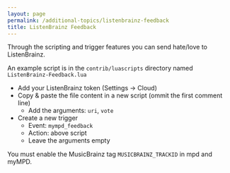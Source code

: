 ```yaml
---
layout: page
permalink: /additional-topics/listenbrainz-feedback
title: ListenBrainz Feedback
---
```


Through the scripting and trigger features you can send hate/love to ListenBrainz.

An example script is in the `contrib/luascripts` directory named `ListenBrainz-Feedback.lua`

- Add your ListenBrainz token (Settings -> Cloud)
- Copy & paste the file content in a new script (ommit the first comment line)
  - Add the arguments: `uri`, `vote`
- Create a new trigger
  - Event: `mympd_feedback`
  - Action: above script
  - Leave the arguments empty

You must enable the MusicBrainz tag `MUSICBRAINZ_TRACKID` in mpd and myMPD.
